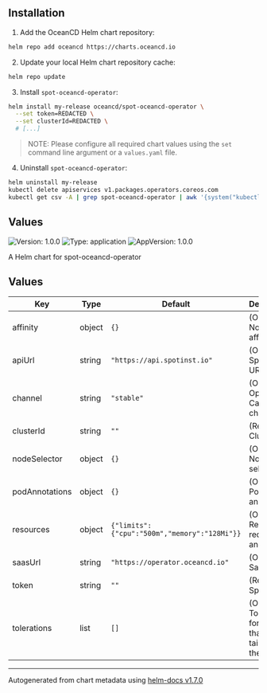 ## Installation

1. Add the OceanCD Helm chart repository:

```sh
helm repo add oceancd https://charts.oceancd.io
```

2. Update your local Helm chart repository cache:

```sh
helm repo update
```

3. Install `spot-oceancd-operator`:

```sh
helm install my-release oceancd/spot-oceancd-operator \
  --set token=REDACTED \
  --set clusterId=REDACTED \
  # [...]
```

> NOTE: Please configure all required chart values using the `set` command line argument or a `values.yaml` file.


4. Uninstall `spot-oceancd-operator`:

```sh
helm uninstall my-release 
kubectl delete apiservices v1.packages.operators.coreos.com
kubectl get csv -A | grep spot-oceancd-operator | awk '{system("kubectl delete csv " $2 " -n " $1)}'
```

## Values


![Version: 1.0.0](https://img.shields.io/badge/Version-1.0.0-informational?style=flat-square) ![Type: application](https://img.shields.io/badge/Type-application-informational?style=flat-square) ![AppVersion: 1.0.0](https://img.shields.io/badge/AppVersion-1.0.0-informational?style=flat-square)

A Helm chart for spot-oceancd-operator

## Values

| Key | Type | Default | Description |
|-----|------|---------|-------------|
| affinity | object | `{}` | (Optional) Node affinity |
| apiUrl | string | `"https://api.spotinst.io"` | (Optional) Spot Api URL |
| channel | string | `"stable"` | (Optional) Operator Catalog channel |
| clusterId | string | `""` | (Required) Cluster ID |
| nodeSelector | object | `{}` | (Optional) Node selector |
| podAnnotations | object | `{}` | (Optional) Pod annotations |
| resources | object | `{"limits":{"cpu":"500m","memory":"128Mi"}}` | (Optional) Resource requests and limits |
| saasUrl | string | `"https://operator.oceancd.io"` | (Optional) Saas URL |
| token | string | `""` | (Required) Spot Token |
| tolerations | list | `[]` | (Optional) Tolerations for nodes that have taints on them |

----------------------------------------------
Autogenerated from chart metadata using [helm-docs v1.7.0](https://github.com/norwoodj/helm-docs/releases/v1.7.0)
